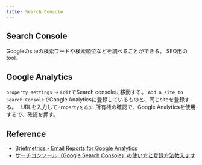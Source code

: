 ```yaml
---
title: Search Console
---
```


## Search Console
Googleのsiteの検索ワードや検索順位などを調べることができる。
SEO用のtool.

## Google Analytics
`property settings` -> `Edit`でSearch consoleに移動する。
`Add a site to Search Console`でGoogle Analyticsに登録しているものと、同じsiteを登録する。　
URLを入力して`Propertyを追加`.
所有権の確認で、Google Analyticsを使用するで、確認を押す。

## Reference
* [Briefmetrics - Email Reports for Google Analytics](https://briefmetrics.com/articles/remove-localhost-from-referrers)
* [サーチコンソール（Google Search Console）の使い方と登録方法教えます](http://seolaboratory.jp/other/2016062936916.php)
